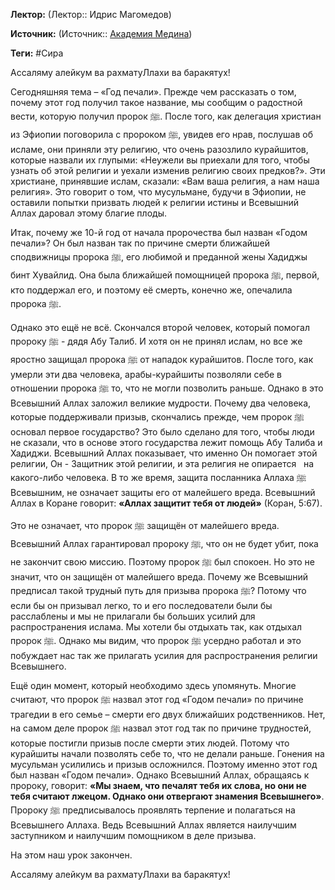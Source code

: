 **Лектор:** (Лектор:: Идрис Магомедов)

**Источник:** (Источник:: [Академия Медина](https://web.medinaschool.org/school/))

**Теги:** #Сира

Ассаляму алейкум ва рахматуЛлахи ва баракятух!


Сегодняшняя тема – «Год печали». Прежде чем рассказать о том, почему этот год получил такое название, мы сообщим о радостной вести, которую получил пророк ﷺ. После того, как делегация христиан из Эфиопии поговорила с пророком ﷺ, увидев его нрав, послушав об исламе, они приняли эту религию, что очень разозлило курайшитов, которые назвали их глупыми: «Неужели вы приехали для того, чтобы узнать об этой религии и уехали изменив религию своих предков?». Эти христиане, принявшие ислам, сказали: «Вам ваша религия, а нам наша религия». Это говорит о том, что мусульмане, будучи в Эфиопии, не оставили попытки призвать людей к религии истины и Всевышний Аллах даровал этому благие плоды.


Итак, почему же 10-й год от начала пророчества был назван «Годом печали»? Он был назван так по причине смерти ближайшей сподвижницы пророка ﷺ, его любимой и преданной жены Хадиджы бинт Хувайлид. Она была ближайшей помощницей пророка ﷺ, первой, кто поддержал его, и поэтому её смерть, конечно же, опечалила пророка ﷺ.


Однако это ещё не всё. Скончался второй человек, который помогал пророку ﷺ - дядя Абу Талиб. И хотя он не принял ислам, но все же яростно защищал пророка ﷺ от нападок курайшитов. После того, как умерли эти два человека, арабы-курайшиты позволяли себе в отношении пророка ﷺ то, что не могли позволить раньше. Однако в это Всевышний Аллах заложил великие мудрости. Почему два человека, которые поддерживали призыв, скончались прежде, чем пророк ﷺ основал первое государство? Это было сделано для того, чтобы люди не сказали, что в основе этого государства лежит помощь Абу Талиба и Хадиджи. Всевышний Аллах показывает, что именно Он помогает этой религии, Он - Защитник этой религии, и эта религия не опирается   на какого-либо человека. В то же время, защита посланника Аллаха ﷺ Всевышним, не означает защиты его от малейшего вреда. Всевышний Аллах в Коране говорит: **«Аллах защитит тебя от людей»** (Коран, 5:67).


Это не означает, что пророк ﷺ защищён от малейшего вреда. Всевышний Аллах гарантировал пророку ﷺ, что он не будет убит, пока не закончит свою миссию. Поэтому пророк ﷺ был спокоен. Но это не значит, что он защищён от малейшего вреда. Почему же Всевышний предписал такой трудный путь для призыва пророка ﷺ? Потому что если бы он призывал легко, то и его последователи были бы расслаблены и мы не прилагали бы больших усилий для распространения ислама. Мы хотели бы отдыхать так, как отдыхал пророк ﷺ. Однако мы видим, что пророк ﷺ усердно работал и это побуждает нас так же прилагать усилия для распространения религии Всевышнего.


Ещё один момент, который необходимо здесь упомянуть. Многие считают, что пророк ﷺ назвал этот год «Годом печали» по причине трагедии в его семье – смерти его двух ближайших родственников. Нет, на самом деле пророк ﷺ назвал этот год так по причине трудностей, которые постигли призыв после смерти этих людей. Потому что курайшиты начали позволять себе то, что не делали раньше. Гонения на мусульман усилились и призыв осложнился. Поэтому именно этот год был назван «Годом печали». Однако Всевышний Аллах, обращаясь к пророку, говорит: **«Мы знаем, что печалят тебя их слова, но они не тебя считают лжецом. Однако они отвергают знамения Всевышнего»**. Пророку ﷺ предписывалось проявлять терпение и полагаться на Всевышнего Аллаха. Ведь Всевышний Аллах является наилучшим заступником и наилучшим помощником в деле призыва.


На этом наш урок закончен.


Ассаляму алейкум ва рахматуЛлахи ва баракятух!

